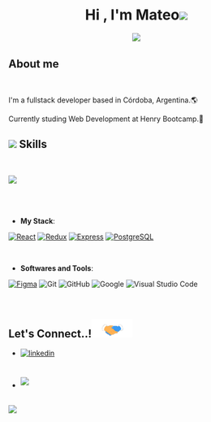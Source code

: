 
<h1 align="center"><b>Hi , I'm Mateo</b><img src="https://media.giphy.com/media/hvRJCLFzcasrR4ia7z/giphy.gif" width="35"></h1>
<!--  -->
<p align="center">
  <a href="https://github.com/DenverCoder1/readme-typing-svg"><img src="https://readme-typing-svg.herokuapp.com?font=Time+New+Roman&color=cyan&size=25&center=true&vCenter=true&width=600&height=100&lines=;Full-Stack+Developer,;Computer+Science+Student,;Active+Learner/Researcher,;Love+to+learn..."></a>
</p>

## **About me**

<br>

I'm a fullstack developer based in Córdoba, Argentina.🌎

Currently studing Web Development at Henry Bootcamp.🚀

## <img src="https://media2.giphy.com/media/QssGEmpkyEOhBCb7e1/giphy.gif?cid=ecf05e47a0n3gi1bfqntqmob8g9aid1oyj2wr3ds3mg700bl&rid=giphy.gif" width ="25"><b> Skills</b>

<br>

<img src="https://user-images.githubusercontent.com/73097560/115834477-dbab4500-a447-11eb-908a-139a6edaec5c.gif"><br><br>

<br>

<p align="center">

- **My Stack**:

[![React](https://img.shields.io/badge/-React-blue?style=for-the-badge&logo=react&logoColor=white)](https://reactjs.org/)
[![Redux](https://img.shields.io/badge/-Redux-purple?style=for-the-badge&logo=redux&logoColor=white)](https://redux.js.org/)
[![Express](https://img.shields.io/badge/-Express-lightgrey?style=for-the-badge&logo=express&logoColor=white)](https://expressjs.com/)
[![PostgreSQL](https://img.shields.io/badge/-PostgreSQL-blue?style=for-the-badge&logo=postgresql&logoColor=white)](https://www.postgresql.org/)

<br>   

- **Softwares and Tools**:
  
[![Figma](https://img.shields.io/badge/-Figma-purple?style=for-the-badge&logo=figma&logoColor=white)](https://www.figma.com/)
![Git](https://img.shields.io/badge/git-%23F05033.svg?style=for-the-badge&logo=git&logoColor=white)
![GitHub](https://img.shields.io/badge/github-%23121011.svg?style=for-the-badge&logo=github&logoColor=white)
![Google](https://img.shields.io/badge/google-%234285F4.svg?style=for-the-badge&logo=google&logoColor=white)
![Visual Studio Code](https://img.shields.io/badge/Visual%20Studio%20Code-0078d7.svg?style=for-the-badge&logo=visual-studio-code&logoColor=white)

<br>

</p>

## <b> Let's Connect..!</b><img src="https://github.com/0xAbdulKhalid/0xAbdulKhalid/raw/main/assets/mdImages/handshake.gif" width ="80">
<div align='left'>

<ul>

<li>
<a href="https://www.linkedin.com/in/mateomohr/" target="blank">
<img src="https://img.shields.io/badge/linkedin:  mateomohr-%2300acee.svg?color=405DE6&style=for-the-badge&logo=linkedin&logoColor=white" alt=linkedin style="margin-bottom: 5px;"/>
</a>
</li>

<br>

<br>

<li>
<a href="mailto:mohr.mateo@gmail.com" target="blank">
<img src="https://img.shields.io/badge/gmail:  mohr.mateo-%23EA4335.svg?style=for-the-badge&logo=gmail&logoColor=white" t=mail style="margin-bottom: 5px;" />
</a>
</li>
	
</ul>
</div>

<br>
<img src="https://user-images.githubusercontent.com/73097560/115834477-dbab4500-a447-11eb-908a-139a6edaec5c.gif">
<br>



